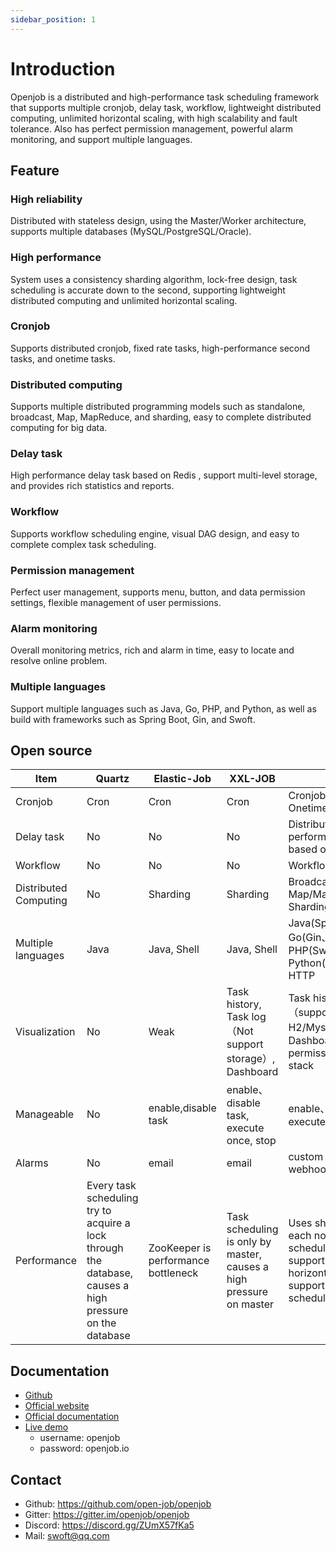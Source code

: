 ```yaml
---
sidebar_position: 1
---
```


# Introduction
Openjob is a distributed and high-performance task scheduling framework that supports multiple cronjob, delay task, workflow, lightweight distributed computing, unlimited horizontal scaling, with high scalability and fault tolerance. Also has perfect permission management, powerful alarm monitoring, and support multiple languages.

## Feature
### High reliability
Distributed with stateless design, using the Master/Worker architecture, supports multiple databases (MySQL/PostgreSQL/Oracle).
### High performance
System uses a consistency sharding algorithm, lock-free design, task scheduling is accurate down to the second, supporting lightweight distributed computing and unlimited horizontal scaling.
### Cronjob
Supports distributed cronjob, fixed rate tasks, high-performance second tasks, and onetime tasks.
### Distributed computing
Supports multiple distributed programming models such as standalone, broadcast, Map, MapReduce, and sharding, easy to complete distributed computing for big data.
### Delay task
High performance delay task based on Redis , support multi-level storage, and provides rich statistics and reports.
### Workflow
Supports workflow scheduling engine, visual DAG design, and easy to complete complex task scheduling.
### Permission management
Perfect user management, supports menu, button, and data permission settings, flexible management of user permissions.
### Alarm monitoring
Overall monitoring metrics, rich and alarm in time, easy to locate and resolve online problem.
### Multiple languages
Support multiple languages such as Java, Go, PHP, and Python, as well as build with frameworks such as Spring Boot, Gin, and Swoft.

## Open source
| **Item**              |**Quartz**| **Elastic-Job**                      | **XXL-JOB**                                                         | **Openjob**                                                                                                                               |
|-----------------------| ----- |--------------------------------------|---------------------------------------------------------------------|-------------------------------------------------------------------------------------------------------------------------------------------|
| Cronjob               |Cron| Cron                                 | Cron                                                                | Cronjob, second, Onetime, Fixed rate                                                                                                      |
| Delay task            |No| No                                   | No                                                                  | Distributed high-performancedelay task  based on Redis                                                                                    |
| Workflow              |No| No                                   | No                                                                  | Workflow design with UI                                                                                                                   |
| Distributed Computing |No| Sharding                             | Sharding                                                            | Broadcast, Map/MapReduce, Sharding                                                                                                        |
| Multiple languages    |Java| Java, Shell                          | Java, Shell                                                         | Java(Spring Boot), Go(Gin、beego), PHP(Swoft), Python(Agent), Shell, HTTP                                                                  |
| Visualization         |No| Weak                                 | Task history, Task log（Not support storage）, Dashboard              | Task history, Task log（support H2/Mysql/Elasticsearch）, Dashboard, Perfect permissions, Task log stack                                    |
| Manageable            |No| enable,disable task                  | enable、disable task, execute once,  stop                            | enable、disable task, execute once, kill, stop                                                                                             |
| Alarms                |No| email                                | email                                                               | custom event, email, webhook                                                                                                              |
| Performance           |Every task scheduling try to acquire a lock through the database, causes a high pressure on the database| ZooKeeper  is performance bottleneck | Task scheduling is only by master, causes a high pressure on master | Uses sharding algorithm, each node can be scheduled without lock, supports unlimited horizontal scaling, and supports big task scheduling |

## Documentation

- [Github](https://github.com/open-job/openjob)
- [Official website](https://openjob.io)
- [Official documentation](https://openjob.io/docs/intro/)
- [Live demo ](https://demo.openjob.io)
    - username: openjob
    - password: openjob.io

## Contact

- Github: https://github.com/open-job/openjob
- Gitter: https://gitter.im/openjob/openjob
- Discord: https://discord.gg/ZUmX57fKa5
- Mail: swoft@qq.com
